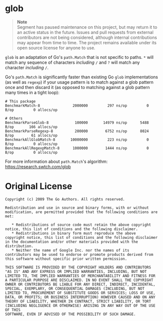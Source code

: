 # glob

> **Note**  
> Segment has paused maintenance on this project, but may return it to an active status in the future. Issues and pull requests from external contributors are not being considered, although internal contributions may appear from time to time. The project remains available under its open source license for anyone to use.

`glob` is an adaptation of Go's `path.Match` that is not specific to paths. `*`
will match any sequence of characters _including_ `/` and `?` will match any
character _including_ `/`.

Go's `path.Match` is significantly faster than existing Go `glob`
implementations (as well as `regexp`) if your usage pattern is to match against
a glob pattern once and then discard it (as opposed to matching against a glob
pattern many times in a tight loop):

```
# This package
BenchmarkMatch-8               2000000         297 ns/op         0 B/op         0 allocs/op

# Others
BenchmarkParseGlob-8            100000       14979 ns/op      5488 B/op       166 allocs/op
BenchmarkParseRegexp-8          200000        6752 ns/op      8024 B/op        61 allocs/op
BenchmarkAllGlobMatch-8       10000000         223 ns/op         0 B/op         0 allocs/op
BenchmarkAllRegexpMatch-8      1000000        1444 ns/op         0 B/op         0 allocs/op
```

For more information about `path.Match`'s algorithm: https://research.swtch.com/glob

# Original License

```
Copyright (c) 2009 The Go Authors. All rights reserved.

Redistribution and use in source and binary forms, with or without
modification, are permitted provided that the following conditions are
met:

   * Redistributions of source code must retain the above copyright
notice, this list of conditions and the following disclaimer.
   * Redistributions in binary form must reproduce the above
copyright notice, this list of conditions and the following disclaimer
in the documentation and/or other materials provided with the
distribution.
   * Neither the name of Google Inc. nor the names of its
contributors may be used to endorse or promote products derived from
this software without specific prior written permission.

THIS SOFTWARE IS PROVIDED BY THE COPYRIGHT HOLDERS AND CONTRIBUTORS
"AS IS" AND ANY EXPRESS OR IMPLIED WARRANTIES, INCLUDING, BUT NOT
LIMITED TO, THE IMPLIED WARRANTIES OF MERCHANTABILITY AND FITNESS FOR
A PARTICULAR PURPOSE ARE DISCLAIMED. IN NO EVENT SHALL THE COPYRIGHT
OWNER OR CONTRIBUTORS BE LIABLE FOR ANY DIRECT, INDIRECT, INCIDENTAL,
SPECIAL, EXEMPLARY, OR CONSEQUENTIAL DAMAGES (INCLUDING, BUT NOT
LIMITED TO, PROCUREMENT OF SUBSTITUTE GOODS OR SERVICES; LOSS OF USE,
DATA, OR PROFITS; OR BUSINESS INTERRUPTION) HOWEVER CAUSED AND ON ANY
THEORY OF LIABILITY, WHETHER IN CONTRACT, STRICT LIABILITY, OR TORT
(INCLUDING NEGLIGENCE OR OTHERWISE) ARISING IN ANY WAY OUT OF THE USE OF THIS
SOFTWARE, EVEN IF ADVISED OF THE POSSIBILITY OF SUCH DAMAGE.
```
